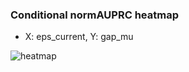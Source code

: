 ### Conditional normAUPRC heatmap

- X: eps_current, Y: gap_mu

![heatmap](/home/elicer/project_0814_2/results/20250819-010858/holdout/conditional_heatmap_eps_current_vs_gap_mu.png)
